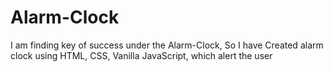 # Alarm-Clock
I am finding key of success under the Alarm-Clock, So I have Created alarm clock using HTML, CSS, Vanilla JavaScript, which alert the user

